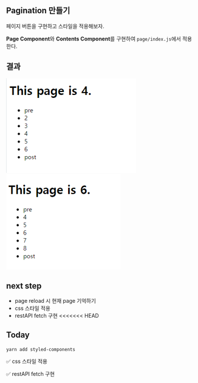 ## Pagination 만들기

페이지 버튼을 구현하고 스타일을 적용해보자.


**Page Component**와 **Contents Component**를 구현하여 `page/index.js`에서 적용한다.

## 결과
![캡쳐1](/public/post1.PNG) ![캡쳐2](/public/post2.PNG)

## next step
 + page reload 시 현재 page 기억하기
 + css 스타일 적용
 + restAPI fetch 구현
<<<<<<< HEAD


## Today

`yarn add styled-components`

:white_check_mark:
css 스타일 적용

:white_check_mark:
restAPI fetch 구현
